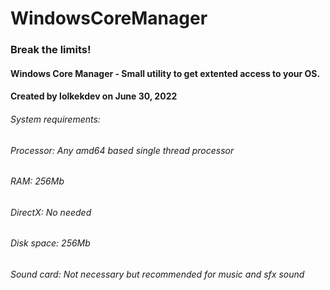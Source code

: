 # WindowsCoreManager
### Break the limits!
#### Windows Core Manager - Small utility to get extented access to your OS.
#### Created by lolkekdev on June 30, 2022
###### System requirements:
###### Processor: Any amd64 based single thread processor
###### RAM: 256Mb
###### DirectX: No needed
###### Disk space: 256Mb
###### Sound card: Not necessary but recommended for music and sfx sound

